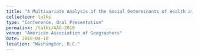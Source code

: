 ```yaml
---
title: "A Multivariate Analysis of the Social Determinants of Health at Small Area Resolution in the United States"
collection: talks
type: "Conference, Oral Presentation"
permalink: /talks/AAG-2019
venue: "American Association of Geographers"
date: 2019-04-10
location: "Washington, D.C."
---
```

